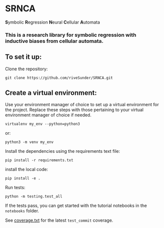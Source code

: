 # SRNCA

**S**ymbolic **R**egression **N**eural **C**ellular **A**utomata

### This is a research library for symbolic regression with inductive biases from cellular automata.

## To set it up:

Clone the repository:

```
git clone https://github.com/riveSunder/SRNCA.git
```

## Create a virtual environment:
Use your environment manager of choice to set up a virtual environment for the project. Replace these steps with those pertaining to your virtual environment manager of choice if needed.

```
virtualenv my_env --python=python3
```

or:

```
python3 -m venv my_env
```

Install the dependencies using the requirements text file:

```
pip install -r requirements.txt
```

install the local code:

```
pip install -e .
```

Run tests:

```
python -m testing.test_all
```

If the tests pass, you can get started with the tutorial notebooks in the `notebooks` folder.


See [coverage.txt](coverage.txt) for the latest `test_commit` coverage.
